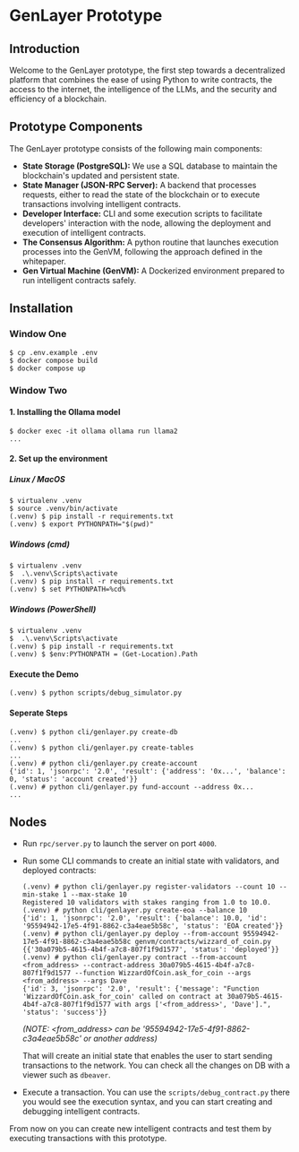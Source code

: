 # GenLayer Prototype
## Introduction
Welcome to the GenLayer prototype, the first step towards a decentralized platform that combines the ease of using Python to write contracts, the access to the internet, the intelligence of the LLMs, and the security and efficiency of a blockchain.

## Prototype Components
The GenLayer prototype consists of the following main components:

* **State Storage (PostgreSQL):** We use a SQL database to maintain the blockchain's updated and persistent state.
* **State Manager (JSON-RPC Server):** A backend that processes requests, either to read the state of the blockchain or to execute transactions involving intelligent contracts.
* **Developer Interface:** CLI and some execution scripts to facilitate developers' interaction with the node, allowing the deployment and execution of intelligent contracts.
* **The Consensus Algorithm:** A python routine that launches execution processes into the GenVM, following the approach defined in the whitepaper.
* **Gen Virtual Machine (GenVM):** A Dockerized environment prepared to run intelligent contracts safely.

## Installation

### Window One

```
$ cp .env.example .env
$ docker compose build
$ docker compose up
```

### Window Two

#### 1. Installing the Ollama model

```
$ docker exec -it ollama ollama run llama2
...
```

#### 2. Set up the environment

##### Linux / MacOS
```
$ virtualenv .venv
$ source .venv/bin/activate
(.venv) $ pip install -r requirements.txt
(.venv) $ export PYTHONPATH="$(pwd)"
```

##### Windows (cmd)
```
$ virtualenv .venv
$  .\.venv\Scripts\activate
(.venv) $ pip install -r requirements.txt
(.venv) $ set PYTHONPATH=%cd%
```

##### Windows (PowerShell)
```
$ virtualenv .venv
$  .\.venv\Scripts\activate
(.venv) $ pip install -r requirements.txt
(.venv) $ $env:PYTHONPATH = (Get-Location).Path
```

#### Execute the Demo

```
(.venv) $ python scripts/debug_simulator.py
```

#### Seperate Steps

```
(.venv) $ python cli/genlayer.py create-db
...
(.venv) $ python cli/genlayer.py create-tables
...
(.venv) # python cli/genlayer.py create-account
{'id': 1, 'jsonrpc': '2.0', 'result': {'address': '0x...', 'balance': 0, 'status': 'account created'}}
(.venv) # python cli/genlayer.py fund-account --address 0x...
...
```

## Nodes

* Run `rpc/server.py` to launch the server on port `4000`.
* Run some CLI commands to create an initial state with validators, and deployed contracts:
    ```
    (.venv) # python cli/genlayer.py register-validators --count 10 --min-stake 1 --max-stake 10
    Registered 10 validators with stakes ranging from 1.0 to 10.0.
    (.venv) # python cli/genlayer.py create-eoa --balance 10
    {'id': 1, 'jsonrpc': '2.0', 'result': {'balance': 10.0, 'id': '95594942-17e5-4f91-8862-c3a4eae5b58c', 'status': 'EOA created'}}
    (.venv) # python cli/genlayer.py deploy --from-account 95594942-17e5-4f91-8862-c3a4eae5b58c genvm/contracts/wizzard_of_coin.py
    {{'30a079b5-4615-4b4f-a7c8-807f1f9d1577', 'status': 'deployed'}}
    (.venv) # python cli/genlayer.py contract --from-account <from_address> --contract-address 30a079b5-4615-4b4f-a7c8-807f1f9d1577 --function WizzardOfCoin.ask_for_coin --args <from_address> --args Dave
    {'id': 3, 'jsonrpc': '2.0', 'result': {'message': "Function 'WizzardOfCoin.ask_for_coin' called on contract at 30a079b5-4615-4b4f-a7c8-807f1f9d1577 with args ['<from_address>', 'Dave'].", 'status': 'success'}}
    ```

    *(NOTE: <from_address> can be '95594942-17e5-4f91-8862-c3a4eae5b58c' or another address)*

    That will create an initial state that enables the user to start sending transactions to the network. You can check all the changes on DB with a viewer such as `dbeaver`.

* Execute a transaction. You can use the `scripts/debug_contract.py` there you would see the execution syntax, and you can start creating and debugging intelligent contracts.

From now on you can create new intelligent contracts and test them by executing transactions with this prototype.
